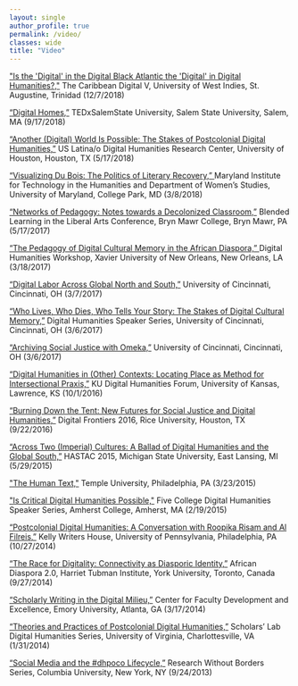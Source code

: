 ```yaml
---
layout: single
author_profile: true
permalink: /video/
classes: wide
title: "Video"
---
```


["Is the 'Digital' in the Digital Black Atlantic the 'Digital' in Digital Humanities?,"](https://youtu.be/G36ryMwPlKY?t=2055) The Caribbean Digital V, University of West Indies, St. Augustine, Trinidad (12/7/2018)

[“Digital Homes,”](https://www.youtube.com/watch?v=LVAIUq6h9Jc) TEDxSalemState University, Salem State University, Salem, MA (9/17/2018)

[“Another (Digital) World Is Possible: The Stakes of Postcolonial Digital Humanities,”](https://youtu.be/5mOwE8I1Vmk) US Latina/o Digital Humanities Research Center, University of Houston, Houston, TX (5/17/2018)

[“Visualizing Du Bois: The Politics of Literary Recovery,” ](https://umd.hosted.panopto.com/Panopto/Pages/Viewer.aspx?id=3e45ab6f-df9d-4c9c-b00a-a89d014738a2) Maryland Institute for Technology in the Humanities and Department of Women’s Studies, University of Maryland, College Park, MD (3/8/2018)

[“Networks of Pedagogy: Notes towards a Decolonized Classroom,”](https://repository.brynmawr.edu/blended_learning/2017/2017/9/) Blended Learning in the Liberal Arts Conference, Bryn Mawr College, Bryn Mawr, PA (5/17/2017)

[“The Pedagogy of Digital Cultural Memory in the African Diaspora,” ](https://www.youtube.com/watch?v=jwSE6P3eE8k&feature=youtu.be) Digital Humanities Workshop, Xavier University of New Orleans, New Orleans, LA (3/18/2017)

[“Digital Labor Across Global North and South,”](https://www.youtube.com/watch?v=qlY8qrjZT_0) University of Cincinnati, Cincinnati, OH (3/7/2017)

[“Who Lives, Who Dies, Who Tells Your Story: The Stakes of Digital Cultural Memory,”](https://www.youtube.com/watch?v=eKwzzPxEBVY) Digital Humanities Speaker Series, University of Cincinnati, Cincinnati, OH (3/6/2017)

[“Archiving Social Justice with Omeka,”](https://www.youtube.com/watch?v=U3_zJD9QZIA) University of Cincinnati, Cincinnati, OH (3/6/2017)

[“Digital Humanities in (Other) Contexts: Locating Place as Method for Intersectional Praxis,”](https://www.youtube.com/watch?v=NM1bAJfx11U) KU Digital Humanities Forum, University of Kansas, Lawrence, KS (10/1/2016)

[“Burning Down the Tent: New Futures for Social Justice and Digital Humanities,”](https://www.youtube.com/watch?v=tYf_Te9BHBA) Digital Frontiers 2016, Rice University, Houston, TX (9/22/2016)

[“Across Two (Imperial) Cultures: A Ballad of Digital Humanities and the Global South,”](https://www.youtube.com/watch?v=ttjEGiuR9ec) HASTAC 2015, Michigan State University, East Lansing, MI (5/29/2015)

["The Human Text,"](https://library.temple.edu/watchpastprograms/show/837db05d-9f7d-4bc3-b55c-0fcb4f2110f5) Temple University, Philadelphia, PA (3/23/2015)

["Is Critical Digital Humanities Possible,"](https://www.youtube.com/watch?v=I6i3wDSwwoY) Five College Digital Humanities Speaker Series, Amherst College, Amherst, MA (2/19/2015)

[“Postcolonial Digital Humanities: A Conversation with Roopika Risam and Al Filreis,”](http://writing.upenn.edu/wh/multimedia/tv/reruns/watch/181077) Kelly Writers House, University of Pennsylvania, Philadelphia, PA (10/27/2014)

[“The Race for Digitality: Connectivity as Diasporic Identity,”](https://youtu.be/CXIKQFlsJu0?t=7) African Diaspora 2.0, Harriet Tubman Institute, York University, Toronto, Canada (9/27/2014)

[“Scholarly Writing in the Digital Milieu,”](https://youtu.be/yICSiV_nRcs?t=3) Center for Faculty Development and Excellence, Emory University, Atlanta, GA (3/17/2014)

[“Theories and Practices of Postcolonial Digital Humanities,”](http://scholarslab.org/blog/podcast-adeline-koh-roopika-risam-2/) Scholars’ Lab Digital Humanities Series, University of Virginia, Charlottesville, VA (1/31/2014)

[“Social Media and the #dhpoco Lifecycle,”](https://www.youtube.com/watch?v=2JL5BUUHVkA) Research Without Borders Series, Columbia University, New York, NY (9/24/2013)
